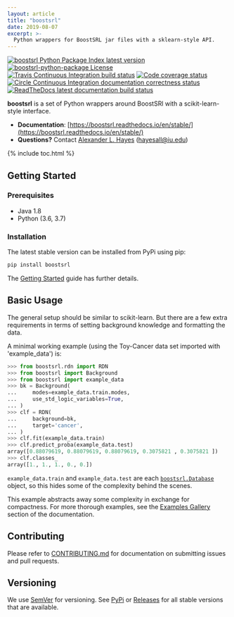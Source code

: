 ```yaml
---
layout: article
title: "boostsrl"
date: 2019-08-07
excerpt: >-
  Python wrappers for BoostSRL jar files with a sklearn-style API.
---
```


[![boostsrl Python Package Index latest version][pypi img]](https://pypi.org/project/boostsrl/)
[![boostsrl-python-package License][license img]](https://github.com/hayesall/boostsrl-python-package/blob/master/LICENSE)
[![Travis Continuous Integration build status][build status]](https://travis-ci.org/hayesall/boostsrl-python-package)
[![Code coverage status][codecov]](https://codecov.io/github/hayesall/boostsrl-python-package?branch=master)
[![Circle Continuous Integration documentation correctness status][circleci]](https://circleci.com/gh/hayesall/boostsrl-python-package)
[![ReadTheDocs latest documentation build status][readthedocs]](https://boostsrl.readthedocs.io/en/latest/)

[pypi img]:https://img.shields.io/pypi/v/boostsrl.svg
[license img]:https://img.shields.io/github/license/hayesall/boostsrl-python-package.svg
[build status]:https://travis-ci.org/hayesall/boostsrl-python-package.svg?branch=master
[codecov]:https://codecov.io/gh/hayesall/boostsrl-python-package/branch/master/graphs/badge.svg?branch=master
[circleci]:https://circleci.com/gh/hayesall/boostsrl-python-package.svg?style=shield
[readthedocs]:https://readthedocs.org/projects/boostsrl/badge/?version=latest

**boostsrl** is a set of Python wrappers around BoostSRl with a scikit-learn-style interface.

- **Documentation**: [https://boostsrl.readthedocs.io/en/stable/](https://boostsrl.readthedocs.io/en/stable/)
- **Questions?** Contact [Alexander L. Hayes](https://hayesall.com) ([hayesall@iu.edu](mailto:hayesall@iu.edu))

{% include toc.html %}

## Getting Started

### Prerequisites

* Java 1.8
* Python (3.6, 3.7)

### Installation

The latest stable version can be installed from PyPi using pip:

```bash
pip install boostsrl
```

The [Getting Started](https://boostsrl.readthedocs.io/en/latest/getting_started.html)
guide has further details.

## Basic Usage

The general setup should be similar to scikit-learn. But there are a few extra requirements in terms of setting background knowledge and formatting the data.

A minimal working example (using the Toy-Cancer data set imported with 'example_data') is:

```python
>>> from boostsrl.rdn import RDN
>>> from boostsrl import Background
>>> from boostsrl import example_data
>>> bk = Background(
...     modes=example_data.train.modes,
...     use_std_logic_variables=True,
... )
>>> clf = RDN(
...     background=bk,
...     target='cancer',
... )
>>> clf.fit(example_data.train)
>>> clf.predict_proba(example_data.test)
array([0.88079619, 0.88079619, 0.88079619, 0.3075821 , 0.3075821 ])
>>> clf.classes_
array([1., 1., 1., 0., 0.])
```

`example_data.train` and `example_data.test` are each
[`boostsrl.Database`](https://boostsrl.readthedocs.io/en/latest/generated/boostsrl.Database.html#boostsrl.Database) object,
so this hides some of the complexity behind the scenes.

This example abstracts away some complexity in exchange for compactness.
For more thorough examples, see the
[Examples Gallery](https://boostsrl.readthedocs.io/en/latest/auto_examples/index.html)
section of the documentation.

## Contributing

Please refer to [CONTRIBUTING.md](https://github.com/hayesall/boostsrl-python-package/blob/master/.github/CONTRIBUTING.md) for documentation on submitting issues and pull requests.

## Versioning

We use [SemVer](https://semver.org/) for versioning. See [PyPi](https://pypi.org/project/boostsrl/) or [Releases](https://github.com/hayesall/boostsrl-python-package/releases) for all stable versions that are available.
